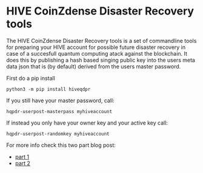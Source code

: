 # HIVE CoinZdense Disaster Recovery tools

The HIVE CoinZdense Disaster Recovery tools is a set of commandline tools for preparing your HIVE account for possible future disaster recovery in case of a succesfull quantum computing atack against the blockchain. It does this by publishing a hash based singing public key into the users meta data json that is (by default) derived from the users master password.

First do a pip install
```
python3 -m pip install hiveqdpr
```
If you still have your master password, call:
```
hqpdr-userpost-masterpass myhiveaccount
```
If instead you only have your owner key and your active key call:
```
hqpdr-userpost-randomkey myhiveaccount
```


For more info check this two part blog post:
* [part 1](https://peakd.com/hive-139531/@pibara/what-if-coinzdense-comes-to-late-a-little-unfinished-just-in-case-tool-for-preparing-for-quantum-event-disaster-recovery)
* [part 2](https://peakd.com/hive-139531/@pibara/what-if-coinzdense-comes-too-late-part-2--a-working-tool-for-preparing-for-quantum-disaster-recovery)

